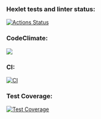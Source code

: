 ### Hexlet tests and linter status:
[![Actions Status](https://github.com/AuthorizedUser1337/frontend-project-46/workflows/hexlet-check/badge.svg)](https://github.com/svast1/frontend-project-46/actions)
### CodeClimate:
<a href="https://codeclimate.com/github/svast1/frontend-project-46/maintainability"><img src="https://api.codeclimate.com/v1/badges/58f0335e037ccb9ef371/maintainability" /></a>
### CI:
[![CI](https://github.com/svast1/frontend-project-46/actions/workflows/main.yml/badge.svg)](https://github.com/svast1/frontend-project-46/actions/workflows/main.yml)
### Test Coverage:
[![Test Coverage](https://api.codeclimate.com/v1/badges/58f0335e037ccb9ef371/test_coverage)](https://codeclimate.com/github/svast1/frontend-project-46/test_coverage)
